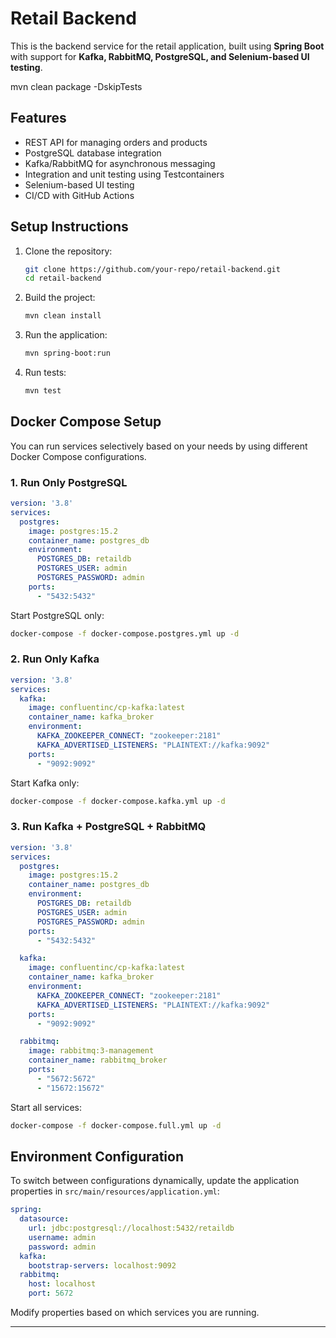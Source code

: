 # Retail Backend

This is the backend service for the retail application, built using **Spring Boot** with support for **Kafka, RabbitMQ, PostgreSQL, and Selenium-based UI testing**. 

mvn clean package -DskipTests

## Features
- REST API for managing orders and products
- PostgreSQL database integration
- Kafka/RabbitMQ for asynchronous messaging
- Integration and unit testing using Testcontainers
- Selenium-based UI testing
- CI/CD with GitHub Actions

## Setup Instructions
1. Clone the repository:  
   ```sh
   git clone https://github.com/your-repo/retail-backend.git
   cd retail-backend
   ```
2. Build the project:  
   ```sh
   mvn clean install
   ```
3. Run the application:  
   ```sh
   mvn spring-boot:run
   ```
4. Run tests:  
   ```sh
   mvn test
   ```

## Docker Compose Setup
You can run services selectively based on your needs by using different Docker Compose configurations.

### **1. Run Only PostgreSQL**
```yaml
version: '3.8'
services:
  postgres:
    image: postgres:15.2
    container_name: postgres_db
    environment:
      POSTGRES_DB: retaildb
      POSTGRES_USER: admin
      POSTGRES_PASSWORD: admin
    ports:
      - "5432:5432"
```

Start PostgreSQL only:
```sh
docker-compose -f docker-compose.postgres.yml up -d
```

### **2. Run Only Kafka**
```yaml
version: '3.8'
services:
  kafka:
    image: confluentinc/cp-kafka:latest
    container_name: kafka_broker
    environment:
      KAFKA_ZOOKEEPER_CONNECT: "zookeeper:2181"
      KAFKA_ADVERTISED_LISTENERS: "PLAINTEXT://kafka:9092"
    ports:
      - "9092:9092"
```

Start Kafka only:
```sh
docker-compose -f docker-compose.kafka.yml up -d
```

### **3. Run Kafka + PostgreSQL + RabbitMQ**
```yaml
version: '3.8'
services:
  postgres:
    image: postgres:15.2
    container_name: postgres_db
    environment:
      POSTGRES_DB: retaildb
      POSTGRES_USER: admin
      POSTGRES_PASSWORD: admin
    ports:
      - "5432:5432"

  kafka:
    image: confluentinc/cp-kafka:latest
    container_name: kafka_broker
    environment:
      KAFKA_ZOOKEEPER_CONNECT: "zookeeper:2181"
      KAFKA_ADVERTISED_LISTENERS: "PLAINTEXT://kafka:9092"
    ports:
      - "9092:9092"

  rabbitmq:
    image: rabbitmq:3-management
    container_name: rabbitmq_broker
    ports:
      - "5672:5672"
      - "15672:15672"
```

Start all services:
```sh
docker-compose -f docker-compose.full.yml up -d
```

## Environment Configuration
To switch between configurations dynamically, update the application properties in `src/main/resources/application.yml`:

```yaml
spring:
  datasource:
    url: jdbc:postgresql://localhost:5432/retaildb
    username: admin
    password: admin
  kafka:
    bootstrap-servers: localhost:9092
  rabbitmq:
    host: localhost
    port: 5672
```

Modify properties based on which services you are running.

---